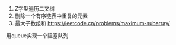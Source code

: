 1. Z字型遍历二叉树
2. 删除一个有序链表中重复的元素
3. 最大子数组和   https://leetcode.cn/problems/maximum-subarray/


用queue实现一个阻塞队列